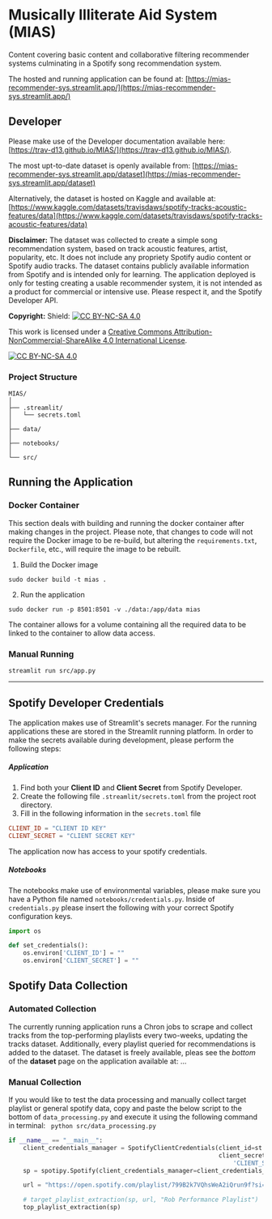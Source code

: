 # Musically Illiterate Aid System (MIAS)
Content covering basic content and collaborative filtering recommender systems culminating in a Spotify song recommendation system.

The hosted and running application can be found at: [https://mias-recommender-sys.streamlit.app/](https://mias-recommender-sys.streamlit.app/)

## Developer
Please make use of the Developer documentation available here: [https://trav-d13.github.io/MIAS/](https://trav-d13.github.io/MIAS/).

The most upt-to-date dataset is openly available from: [https://mias-recommender-sys.streamlit.app/dataset](https://mias-recommender-sys.streamlit.app/dataset)

Alternatively, the dataset is hosted on Kaggle and available at: [https://www.kaggle.com/datasets/travisdaws/spotify-tracks-acoustic-features/data](https://www.kaggle.com/datasets/travisdaws/spotify-tracks-acoustic-features/data)

**Disclaimer:** The dataset was collected to create a simple song recommendation system, based on track acoustic features, artist, popularity, etc. It does not include any propriety Spotify audio content or Spotify audio tracks. 
The dataset contains publicly available information from Spotify and is intended only for learning. 
The application deployed is only for testing creating a usable recommender system, it is not intended as a product for commercial or intensive use. Please respect it, and the Spotify Developer API.

**Copyright:**
Shield: [![CC BY-NC-SA 4.0][cc-by-nc-sa-shield]][cc-by-nc-sa]

This work is licensed under a
[Creative Commons Attribution-NonCommercial-ShareAlike 4.0 International License][cc-by-nc-sa].

[![CC BY-NC-SA 4.0][cc-by-nc-sa-image]][cc-by-nc-sa]

[cc-by-nc-sa]: http://creativecommons.org/licenses/by-nc-sa/4.0/
[cc-by-nc-sa-image]: https://licensebuttons.net/l/by-nc-sa/4.0/88x31.png
[cc-by-nc-sa-shield]: https://img.shields.io/badge/License-CC%20BY--NC--SA%204.0-lightgrey.svg

### Project Structure
```
MIAS/
│
├── .streamlit/
│   └── secrets.toml
│
├── data/
│
├── notebooks/
│
└── src/

```

## Running the Application

### Docker Container
This section deals with building and running the docker container after making changes in the project. 
Please note, that changes to code will not require the Docker image to be re-build, but altering the `requirements.txt`, 
`Dockerfile`, etc., will require the image to be rebuilt. 

1. Build the Docker image
```
sudo docker build -t mias .
```
2. Run the application
```
sudo docker run -p 8501:8501 -v ./data:/app/data mias
```
The container allows for a volume containing all the required data to be linked to the container to allow data access. 

### Manual Running
```
streamlit run src/app.py
```

------------------------------------------------------------------------------------------------------------------------

## Spotify Developer Credentials
The application makes use of Streamlit's secrets manager. For the running applications these are stored in the Streamlit running platform. 
In order to make the secrets available during development, please perform the following steps: 

##### Application
1. Find both your **Client ID** and **Client Secret** from Spotify Developer. 
2. Create the following file `.streamlit/secrets.toml` from the project root directory. 
3. Fill in the following information in the `secrets.toml` file
```toml
CLIENT_ID = "CLIENT ID KEY"
CLIENT_SECRET = "CLIENT SECRET KEY"
```
The application now has access to your spotify credentials.

##### Notebooks
The notebooks make use of environmental variables, please make sure you have a Python file named
`notebooks/credentials.py`.
Inside of `credentials.py` please insert the following with your correct Spotify configuration keys.

```Python
import os

def set_credentials():
    os.environ['CLIENT_ID'] = ""
    os.environ['CLIENT_SECRET'] = ""
```

## Spotify Data Collection
### Automated Collection
The currently running application runs a Chron jobs to scrape and collect tracks from the top-performing playlists
every two-weeks, updating the tracks dataset. 
Additionally, every playlist queried for recommendations is added to the dataset. 
The dataset is freely available, pleas see the _bottom_ of the **dataset** page on the application available at: ...

### Manual Collection
If you would like to test the data processing and manually collect target playlist or general spotify data, copy and
paste the below script to the bottom of `data_processing.py` and execute it using the following command in terminal: 
``` python src/data_processing.py```

```Python
if __name__ == "__main__":
    client_credentials_manager = SpotifyClientCredentials(client_id=st.secrets['CLIENT_ID'],
                                                          client_secret=st.secrets[
                                                              'CLIENT_SECRET'])
    sp = spotipy.Spotify(client_credentials_manager=client_credentials_manager)

    url = "https://open.spotify.com/playlist/799B2k7VQhsWeA2iQrun9f?si=345d3d94fb484f2c"

    # target_playlist_extraction(sp, url, "Rob Performance Playlist")
    top_playlist_extraction(sp)
```
